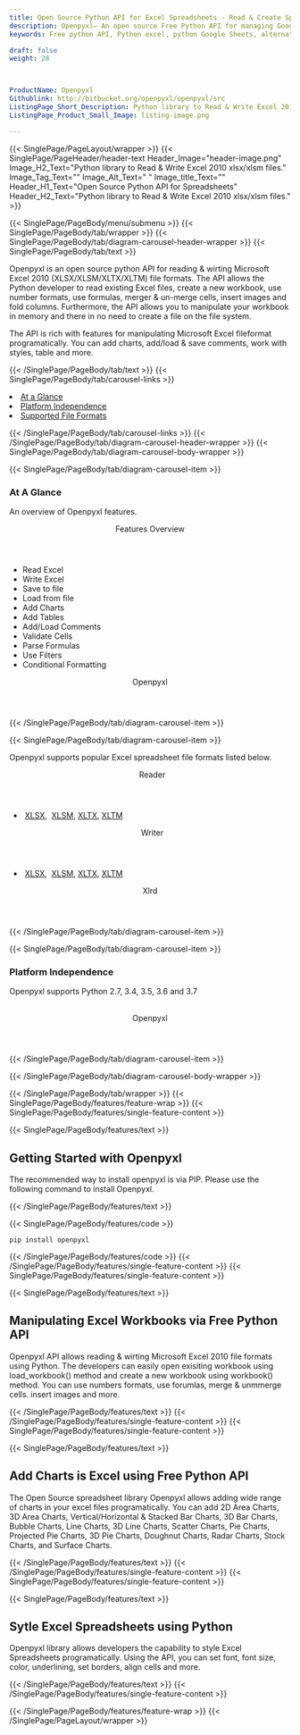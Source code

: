 ```yaml
---
title: Open Source Python API for Excel Spreadsheets - Read & Create Spreadsheet
description: Openpyxl– An open source Free Python API for managing Google Sheets. Developers can create, modify, share and parse Excel XML Spreadsheets via Python library.
keywords: Free python API, Python excel, python Google Sheets, alternative to MS Excel, python XML library, python Share Excel XML file, python Excel API, python Spreadsheets API, Read XML file, parse Excel XML Spreadsheets, merging Excel XML spreadsheets, read excel XML files,  generate Excel files

draft: false
weight: 28



ProductName: Openpyxl
Githublink: http://bitbucket.org/openpyxl/openpyxl/src
ListingPage_Short_Description: Python library to Read & Write Excel 2010 xlsx/xlsm files
ListingPage_Product_Small_Image: listing-image.png 

---
```


{{< SinglePage/PageLayout/wrapper >}}
{{< SinglePage/PageHeader/header-text
Header_Image="header-image.png"
Image_H2_Text="Python library to Read & Write Excel 2010 xlsx/xlsm files."
Image_Tag_Text=""
Image_Alt_Text=" "
Image_title_Text=""
Header_H1_Text="Open Source Python API for Spreadsheets"
Header_H2_Text="Python library to Read & Write Excel 2010 xlsx/xlsm files." >}}

{{< SinglePage/PageBody/menu/submenu >}}
{{< SinglePage/PageBody/tab/wrapper >}}
{{< SinglePage/PageBody/tab/diagram-carousel-header-wrapper >}}
{{< SinglePage/PageBody/tab/text >}}



<p>Openpyxl is an open source python API for reading & wirting Microsoft Excel 2010 (XLSX/XLSM/XLTX/XLTM) file formats. The API allows the Python developer to read existing Excel files, create a new workbook, use number formats, use formulas, merger & un-merge cells, insert images and fold columns. Furthermore, the API allows you to manipulate your workbook in memory and there in no need to create a file on the file system.</p>
<p>The API is rich with features for manipulating Microsoft Excel fileformat programatically. You can add charts, add/load & save comments, work with styles, table and more.</p>

{{< /SinglePage/PageBody/tab/text >}}
{{< SinglePage/PageBody/tab/carousel-links >}}

<li data-target="#diagramcarousel" data-slide-to="0"><a href="#">At a Glance</a></li>
<li data-target="#diagramcarousel" data-slide-to="2"><a href="#">Platform Independence</a></li>
<li data-target="#diagramcarousel" data-slide-to="1"><a class="activetab" href="#">Supported File Formats</a></li>


{{< /SinglePage/PageBody/tab/carousel-links >}}
{{< /SinglePage/PageBody/tab/diagram-carousel-header-wrapper >}}
{{< SinglePage/PageBody/tab/diagram-carousel-body-wrapper >}}

{{< SinglePage/PageBody/tab/diagram-carousel-item >}}
<h3>At A Glance</h3>
<p>An overview of Openpyxl features.</p>
<div class="diagram1 d1-poi">
<div class="d1-row">
<div class="d1-col d1-left"><header>Features Overview</header>
<ul>
<li>Read Excel</li>
<li>Write Excel</li>
<li>Save to file</li>
<li>Load from file</li>
<li>Add Charts</li>
<li>Add Tables</li>
<li>Add/Load Comments</li>
<li>Validate Cells</li>
<li>Parse Formulas</li>
<li>Use Filters</li>
<li>Conditional Formatting</li>
</ul>
</div>
</div>
<div class="d1-logo" style="border: none;"><header>Openpyxl</header><footer><small></small></footer></div>
<!--/logo--></div>
<!--/diagram1-->
{{< /SinglePage/PageBody/tab/diagram-carousel-item >}}

{{< SinglePage/PageBody/tab/diagram-carousel-item >}}
<p>Openpyxl supports popular Excel spreadsheet file formats listed below.</p>
<div class="diagram1 d2  d1-poi">
<div class="d1-row">
<div class="d1-col d1-left"><header><i class="fa fa-arrows-v "> </i> Reader</header>
<ul>
<li> <a href="https://docs.fileformat.com/spreadsheet/xlsx/">XLSX</a>,  <a href="https://docs.fileformat.com/spreadsheet/xlsm/">XLSM</a>, <a href="https://docs.fileformat.com/spreadsheet/xltx/">XLTX</a>, <a href="https://docs.fileformat.com/spreadsheet/xltm/">XLTM</a>    </li>
</ul>
</div>
<!--/left-->
<div class="d1-col d1-right"><header><i class="fa  fa-long-arrow-down"> </i> Writer</header>
<ul>
<li> <a href="https://docs.fileformat.com/spreadsheet/xlsx/">XLSX</a>,  <a href="https://docs.fileformat.com/spreadsheet/xlsm/">XLSM</a>, <a href="https://docs.fileformat.com/spreadsheet/xltx/">XLTX</a>, <a href="https://docs.fileformat.com/spreadsheet/xltm/">XLTM</a>    </li>
</ul>
</div>
<!--/right--></div>
<!--/row-->
<div class="d1-logo" style="border: none;"><header>Xlrd</header><footer><small></small></footer></div>
<!--/logo--></div>
<!--/diagram2-->
{{< /SinglePage/PageBody/tab/diagram-carousel-item >}}

{{< SinglePage/PageBody/tab/diagram-carousel-item >}}
<h3>Platform Independence</h3>
<p>Openpyxl supports Python 2.7, 3.4, 3.5, 3.6 and 3.7</p>
<div class="diagram1 d1-oi">
<div class="d1-row"><!--/left-->
<div class="d1-col d1-right"> </div>
<!--/right--></div>
<!--/row-->
<div class="d1-logo" style="border: none;"><header>Openpyxl</header><footer><small></small></footer></div>
<!--/logo--></div>
<!--/diagram2 -->
{{< /SinglePage/PageBody/tab/diagram-carousel-item >}}

{{< /SinglePage/PageBody/tab/diagram-carousel-body-wrapper >}}

{{< /SinglePage/PageBody/tab/wrapper >}}
{{< SinglePage/PageBody/features/feature-wrap >}}
{{< SinglePage/PageBody/features/single-feature-content >}}

{{< SinglePage/PageBody/features/text >}}
<h2 class="h2title">Getting Started with Openpyxl</h2>
<p>The recommended way to install openpyxl is via PIP. Please use the following command to install Openpyxl.</p>
{{< /SinglePage/PageBody/features/text >}}

{{< SinglePage/PageBody/features/code >}}
<pre><code class="html">pip install openpyxl</code></pre>


{{< /SinglePage/PageBody/features/code >}}
{{< /SinglePage/PageBody/features/single-feature-content >}}
{{< SinglePage/PageBody/features/single-feature-content >}}

{{< SinglePage/PageBody/features/text >}}
<h2 class="h2title">Manipulating Excel Workbooks via Free Python API</h2>
<p>Openpyxl API allows reading & wirting Microsoft Excel 2010 file formats using Python. The developers can easily open exisiting workbook using load_workbook() method and create a new workbook using workbook() method. You can use numbers formats, use forumlas, merge & unmmerge cells. insert images and more.</p>

{{< /SinglePage/PageBody/features/text >}}
{{< /SinglePage/PageBody/features/single-feature-content >}}
{{< SinglePage/PageBody/features/single-feature-content >}}

{{< SinglePage/PageBody/features/text >}}
<h2 class="h2title">Add Charts is Excel using Free Python API</h2>
<p>The Open Source spreadsheet library Openpyxl allows adding wide range of charts in your excel files programatically. You can add 2D Area Charts, 3D Area Charts, Vertical/Horizontal & Stacked Bar Charts, 3D Bar Charts, Bubble Charts, Line Charts, 3D Line Charts, Scatter Charts, Pie Charts, Projected Pie Charts, 3D Pie Charts, Doughnut Charts, Radar Charts, Stock Charts, and Surface Charts.</p>

{{< /SinglePage/PageBody/features/text >}}
{{< /SinglePage/PageBody/features/single-feature-content >}}
{{< SinglePage/PageBody/features/single-feature-content >}}

{{< SinglePage/PageBody/features/text >}}
<h2 class="h2title">Sytle Excel Spreadsheets using Python</h2>
<p>Openpyxl library allows developers the capability to style Excel Spreadsheets programatically. Using the API, you can set font, font size, color, underlining, set borders, align cells and more.</p>

{{< /SinglePage/PageBody/features/text >}}
{{< /SinglePage/PageBody/features/single-feature-content >}}

{{< /SinglePage/PageBody/features/feature-wrap >}}
{{< /SinglePage/PageLayout/wrapper >}}